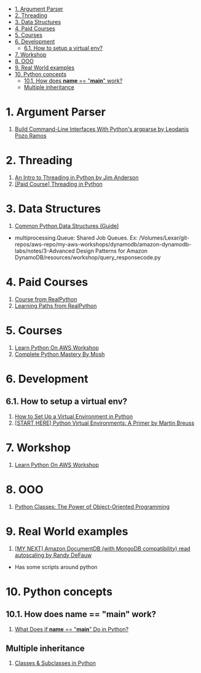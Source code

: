 
<!-- TOC -->

- [1. Argument Parser](#1-argument-parser)
- [2. Threading](#2-threading)
- [3. Data Structures](#3-data-structures)
- [4. Paid Courses](#4-paid-courses)
- [5. Courses](#5-courses)
- [6. Development](#6-development)
  - [6.1. How to setup a virtual env?](#61-how-to-setup-a-virtual-env)
- [7. Workshop](#7-workshop)
- [8. OOO](#8-ooo)
- [9. Real World examples](#9-real-world-examples)
- [10. Python concepts](#10-python-concepts)
  - [10.1. How does __name__ == "__main__" work?](#101-how-does-__name__--__main__-work)
  - [Multiple inheritance](#multiple-inheritance)

<!-- /TOC -->

# 1. Argument Parser

1. [Build Command-Line Interfaces With Python's argparse by Leodanis Pozo Ramos ](https://realpython.com/command-line-interfaces-python-argparse/)

# 2. Threading

1. [An Intro to Threading in Python by Jim Anderson ](https://realpython.com/intro-to-python-threading/)
2. [[Paid Course] Threading in Python](https://realpython.com/courses/threading-python/)

# 3. Data Structures

1. [Common Python Data Structures (Guide)](https://realpython.com/python-data-structures/)
- multiprocessing.Queue: Shared Job Queues. Ex: /Volumes/Lexar/git-repos/aws-repo/my-aws-workshops/dynamodb/amazon-dynamodb-labs/notes/3-Advanced Design Patterns for Amazon DynamoDB/resources/workshop/query_responsecode.py

# 4. Paid Courses

1. [Course from RealPython](https://realpython.com/start-here/)
2. [Learning Paths from RealPython](https://realpython.com/learning-paths/)

# 5. Courses

1. [Learn Python On AWS Workshop](https://catalog.us-east-1.prod.workshops.aws/workshops/3d705026-9edc-40e8-b353-bdabb116c89c/en-US)
2. [Complete Python Mastery By Mosh](https://codewithmosh.com/courses/enrolled/417695)

# 6. Development

## 6.1. How to setup a virtual env?

1. [How to Set Up a Virtual Environment in Python](https://www.freecodecamp.org/news/how-to-setup-virtual-environments-in-python/)
2. [[START HERE] Python Virtual Environments: A Primer by Martin Breuss](https://realpython.com/python-virtual-environments-a-primer/)

# 7. Workshop

1. [Learn Python On AWS Workshop](https://catalog.us-east-1.prod.workshops.aws/workshops/3d705026-9edc-40e8-b353-bdabb116c89c/en-US)

# 8. OOO

1. [Python Classes: The Power of Object-Oriented Programming](https://realpython.com/python-classes/)

# 9. Real World examples

1. [[MY NEXT] Amazon DocumentDB (with MongoDB compatibility) read autoscaling by Randy DeFauw](https://aws.amazon.com/blogs/database/amazon-documentdb-with-mongodb-compatibility-read-autoscaling/)
- Has some scripts around python

# 10. Python concepts

## 10.1. How does __name__ == "__main__" work?

1. [What Does if __name__ == "__main__" Do in Python?](https://realpython.com/if-name-main-python/)

## Multiple inheritance

1. [Classes & Subclasses in Python](https://medium.com/swlh/classes-subclasses-in-python-12b6013d9f3)